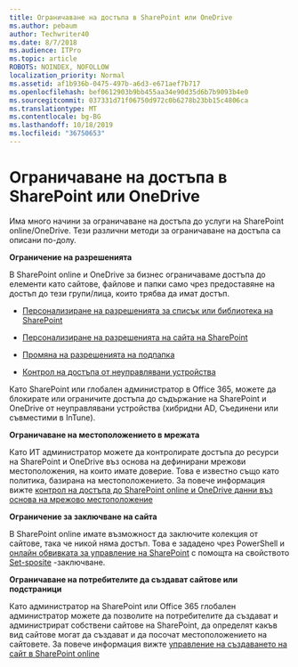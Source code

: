 ```yaml
---
title: Ограничаване на достъпа в SharePoint или OneDrive
ms.author: pebaum
author: Techwriter40
ms.date: 8/7/2018
ms.audience: ITPro
ms.topic: article
ROBOTS: NOINDEX, NOFOLLOW
localization_priority: Normal
ms.assetid: af1b936b-0475-497b-a6d3-e671aef7b717
ms.openlocfilehash: bef0612903b9bb455aa34e90d35d6b7b9093b4e0
ms.sourcegitcommit: 037331d71f06750d972c0b6278b23bb15c4806ca
ms.translationtype: MT
ms.contentlocale: bg-BG
ms.lasthandoff: 10/18/2019
ms.locfileid: "36750653"
---
```

# <a name="restrict-access-in-sharepoint-or-onedrive"></a>Ограничаване на достъпа в SharePoint или OneDrive

Има много начини за ограничаване на достъпа до услуги на SharePoint online/OneDrive. Тези различни методи за ограничаване на достъпа са описани по-долу. 

**Ограничение на разрешенията**

В SharePoint online и OneDrive за бизнес ограничаваме достъпа до елементи като сайтове, файлове и папки само чрез предоставяне на достъп до тези групи/лица, които трябва да имат достъп.

- [Персонализиране на разрешенията за списък или библиотека на SharePoint](https://support.office.com/article/Customize-permissions-for-a-SharePoint-list-or-library-02d770f3-59eb-4910-a608-5f84cc297782)

- [Персонализиране на разрешенията на сайта на SharePoint](https://docs.microsoft.com/sharepoint/customize-sharepoint-site-permissions)

- [Промяна на разрешенията на подпапка](https://support.office.com/article/Change-the-permissions-on-a-subfolder-5427BD7C-F20A-4F75-8CF2-5359DD45A1A6)

- [Контрол на достъпа от неуправлявани устройства](https://docs.microsoft.com/sharepoint/control-access-from-unmanaged-devices)

Като SharePoint или глобален администратор в Office 365, можете да блокирате или ограничите достъпа до съдържание на SharePoint и OneDrive от неуправлявани устройства (хибридни AD, Съединени или съвместими в InTune).

**Ограничаване на местоположението в мрежата**

Като ИТ администратор можете да контролирате достъпа до ресурси на SharePoint и OneDrive въз основа на дефинирани мрежови местоположения, на които имате доверие. Това е известно също като политика, базирана на местоположението. За повече информация вижте [контрол на достъпа до SharePoint online и OneDrive данни въз основа на мрежово местоположение](https://docs.microsoft.com/sharepoint/control-access-based-on-network-location)

**Ограничение за заключване на сайта** 

В SharePoint online имате възможност да заключите колекция от сайтове, така че никой няма достъп. Това е зададено чрез PowerShell и [онлайн обвивката за управление на SharePoint](https://docs.microsoft.com/powershell/sharepoint/sharepoint-online/connect-sharepoint-online?view=sharepoint-ps) с помощта на свойството [Set-sposite](https://docs.microsoft.com/powershell/module/sharepoint-online/set-sposite?view=sharepoint-ps) -заключване.

**Ограничаване на потребителите да създават сайтове или подстраници**

Като администратор на SharePoint или Office 365 глобален администратор можете да позволите на потребителите да създават и администрират собствени сайтове на SharePoint, да определят какъв вид сайтове могат да създават и да посочат местоположението на сайтовете. За повече информация вижте [управление на създаването на сайт в SharePoint online](https://docs.microsoft.com/sharepoint/manage-site-creation)

